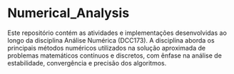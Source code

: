 # Numerical_Analysis
Este repositório contém as atividades e implementações desenvolvidas ao longo da disciplina Análise Numérica (DCC173). A disciplina aborda os principais métodos numéricos utilizados na solução aproximada de problemas matemáticos contínuos e discretos, com ênfase na análise de estabilidade, convergência e precisão dos algoritmos.
